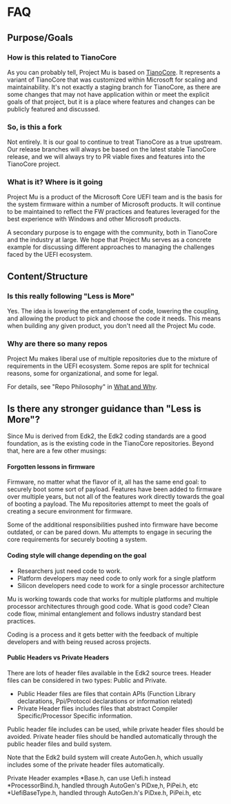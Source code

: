 # FAQ

## Purpose/Goals

### How is this related to TianoCore

As you can probably tell, Project Mu is based on [TianoCore](https://www.tianocore.org). It represents a variant of
TianoCore that was customized within Microsoft for scaling and maintainability. It's not exactly a staging branch for
TianoCore, as there are some changes that may not have application within or meet the explicit goals of that project,
but it is a place where features and changes can be publicly featured and discussed.

### So, is this a fork

Not entirely. It is our goal to continue to treat TianoCore as a true upstream. Our release branches will always be
based on the latest stable TianoCore release, and we will always try to PR viable fixes and features into the TianoCore
project.

### What is it? Where is it going

Project Mu is a product of the Microsoft Core UEFI team and is the basis for the system firmware within a number of
Microsoft products. It will continue to be maintained to reflect the FW practices and features leveraged for the best
experience with Windows and other Microsoft products.

A secondary purpose is to engage with the community, both in TianoCore and the industry at large. We hope that Project
Mu serves as a concrete example for discussing different approaches to managing the challenges faced by the UEFI
ecosystem.

## Content/Structure

### Is this really following "Less is More"

Yes.  The idea is lowering the entanglement of code, lowering the coupling, and allowing the product to pick and
choose the code it needs.  This means when building any given product, you don't need all the Project Mu code.

### Why are there so many repos

Project Mu makes liberal use of multiple repositories due to the mixture of requirements in the UEFI ecosystem. Some
repos are split for technical reasons, some for organizational, and some for legal.

For details, see "Repo Philosophy" in [What and Why](WhatAndWhy/overview.md#repo-philosophy).

## Is there any stronger guidance than "Less is More"?

Since Mu is derived from Edk2, the Edk2 coding standards are a good foundation, as is the existing code in the 
TianoCore repositories. Beyond that, here are a few other musings:

#### Forgotten lessons in firmware
Firmware, no matter what the flavor of it, all has the same end goal: to securely boot some sort of payload. Features
have been added to firmware over multiple years, but not all of the features work directly towards the goal of 
booting a payload.  The Mu repositories attempt to meet the goals of creating a secure environment for firmware.

Some of the additional responsibilities pushed into firmware have become outdated, or can be pared down.  Mu attempts 
to engage in securing the core requirements for securely booting a system.


#### Coding style will change depending on the goal
* Researchers just need code to work. 
* Platform developers may need code to only work for a single platform
* Silicon developers need code to work for a single processor architecture 

Mu is working towards code that works for multiple platforms and multiple processor architectures through good code.
What is good code? Clean code flow, minimal entanglement and follows industry standard best practices. 

Coding is a process and it gets better with the feedback of multiple developers and with being reused across projects. 


#### Public Headers vs Private Headers
There are lots of header files available in the Edk2 source trees.  Header files can be considered in two types: Public and Private.
* Public Header files are files that contain APIs (Function Library declarations, Ppi/Protocol declarations or information related)
* Private Header flies includes files that abstract Compiler Specific/Processor Specific information.

Public header file includes can be used, while private header files should be avoided. Private header files should be handled 
automatically through the public header files and build system. 

Note that the Edk2 build system will create AutoGen.h, which usually includes some of the private header files automatically.

Private Header examples
*Base.h, can use Uefi.h instead
*ProcessorBind.h, handled through AutoGen's PiDxe,h, PiPei.h, etc
*UefiBaseType.h, handled through AutoGen.h's PiDxe.h, PiPei.h, etc
